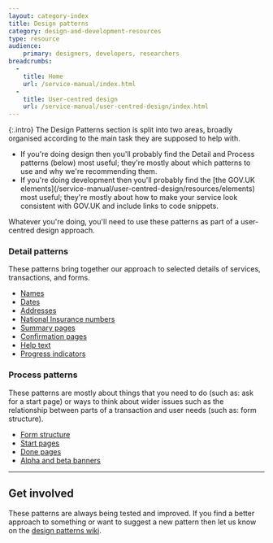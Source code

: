 ```yaml
---
layout: category-index
title: Design patterns
category: design-and-development-resources
type: resource
audience:
    primary: designers, developers, researchers
breadcrumbs:
  -
    title: Home
    url: /service-manual/index.html
  -
    title: User-centred design
    url: /service-manual/user-centred-design/index.html
---
```


{:.intro}
The Design Patterns section is split into two areas, broadly organised according to the main task they are supposed to help with. 

<ul>
 <li>If you're doing design then you'll probably find the Detail and Process patterns (below) most useful; they're mostly about which patterns to use and why we're recommending them.</li>
 <li>If you're doing development then you'll probably find the [the GOV.UK elements](/service-manual/user-centred-design/resources/elements)  most useful; they're mostly about how to make your service look consistent with GOV.UK and include links to code snippets. </li>
</ul>

Whatever you're doing, you'll need to use these patterns as part of a user-centred design approach.

### Detail patterns
These patterns bring together our approach to selected details of services, transactions, and forms.

<ul>
  <li><a href="/service-manual/user-centred-design/resources/patterns/names">Names</a></li>
  <li><a href="/service-manual/user-centred-design/resources/patterns/dates">Dates</a></li>
  <li><a href="/service-manual/user-centred-design/resources/patterns/addresses">Addresses</a></li>
  <li><a href="/service-manual/user-centred-design/resources/patterns/national-insurance-number">National Insurance numbers</a></li>
 <li><a href="/service-manual/user-centred-design/resources/patterns/summary-pages">Summary pages</a></li>
  <li><a href="/service-manual/user-centred-design/resources/patterns/confirmation-pages">Confirmation pages</a></li>
 <li><a href="/service-manual/user-centred-design/resources/patterns/help-text">Help text</a></li>
<li><a href="/service-manual/user-centred-design/resources/patterns/progress-indicators">Progress indicators</a></li>

</ul>


### Process patterns
These patterns are mostly about things that you need to do (such as: ask for a start page) or ways to think about wider issues such as the relationship between parts of a transaction and user needs (such as: form structure). 
<ul>
  <li><a href="/service-manual/user-centred-design/resources/patterns/form-structure">Form structure</a></li>
  <li><a href="/service-manual/user-centred-design/resources/patterns/start-pages">Start pages</a></li>
   <li><a href="/service-manual/user-centred-design/resources/patterns/done-pages">Done pages</a></li>
  <li><a href="/service-manual/user-centred-design/resources/patterns/alpha-beta">Alpha and beta banners</a></li>

</ul>

---

## Get involved

These patterns are always being tested and improved. If you find a better approach to something or want to suggest a new pattern then let us know on the [design patterns wiki](https://designpatterns.hackpad.com/GOV.UK-design-patterns-0eUk1OdHvql).
<br>

